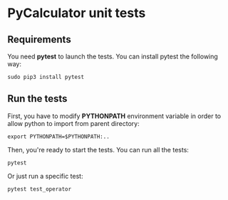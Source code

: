 # PyCalculator unit tests

## Requirements

You need **pytest** to launch the tests. You can install pytest the following way:

```
sudo pip3 install pytest
```

## Run the tests

First, you have to modify **PYTHONPATH** environment variable in order to allow python to import from parent directory:

```
export PYTHONPATH=$PYTHONPATH:..
```

Then, you're ready to start the tests. You can run all the tests:

```
pytest
```

Or just run a specific test:

```
pytest test_operator
```